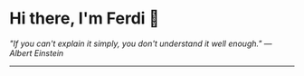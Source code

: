 <h1>Hi there, I'm Ferdi 👋</h1>

<p><em>
  "If you can't explain it simply, you don't understand it well enough." — Albert Einstein
</em></p>

---
